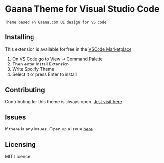 # Gaana Theme for Visual Studio Code

`Theme based on Gaana.com UI design for VS code`

## Installing
This extension is available for free in the [VSCode Marketplace]()

1. On VS Code go to View -> Command Palette
2. Then enter Install Extension
3. Write Spotify Theme
4. Select it or press Enter to install

## Contributing
Contributing for this theme is always open. [Just visit here]()

## Issues
If there is any issues. Open up a issue [here]()
## Licensing

MIT Licence